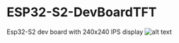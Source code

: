# ESP32-S2-DevBoardTFT
Esp32-S2 dev board with 240x240 IPS display
![alt text](http://url/to/img.png)
